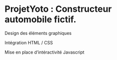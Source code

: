 # ProjetYoto : Constructeur automobile fictif.

Design des éléments graphiques

Intégration HTML / CSS

Mise en place d’intéractivité Javascript
